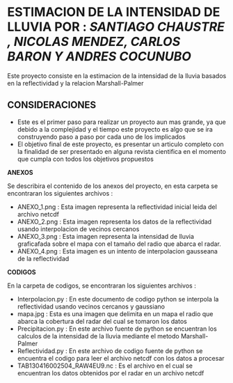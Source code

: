  ESTIMACION DE LA INTENSIDAD DE LLUVIA
 POR : _SANTIAGO CHAUSTRE , NICOLAS MENDEZ,
       CARLOS BARON Y ANDRES COCUNUBO_
======================
Este proyecto consiste en la estimacion de la intensidad
de la lluvia basados en la reflectividad y la relacion Marshall-Palmer

## CONSIDERACIONES ##

- Este es el primer paso para realizar un proyecto aun mas grande, ya que
   debido a la complejidad y el tiempo este proyecto es algo que se ira
   construyendo paso a paso por cada uno de los implicados
- El objetivo final de este proyecto, es presentar un articulo completo
   con la finalidad de ser presentado en alguna revista cientifica en el
   momento que cumpla con todos los objetivos propuestos

**ANEXOS**

Se describira el contenido de los anexos del proyecto, en esta carpeta se
encontraran los siguientes archivos :

- ANEXO_1.png : Esta imagen representa la reflectividad inicial leida del
  archivo netcdf
- ANEXO_2.png : Esta imagen representa los datos de la reflectividad usando
  interpolacion de vecinos cercanos
- ANEXO_3.png : Esta imagen representa la intensidad de lluvia graficafada sobre
  el mapa con el tamaño del radio que abarca el radar.
- ANEXO_4.png : Esta imagen es un intento de interpolacion gausseana de la reflectividad

**CODIGOS**

En la carpeta de codigos, se encontraran los siguientes archivos :

- Interpolacion.py : En este documento de codigo python se interpola
  la reflectividad usando vecinos cercanos y gaussiano
- mapa.jpg : Esta es una imagen que delimita en un mapa el radio que
  abarca la cobertura del radar del cual se tomaron los datos
- Precipitacion.py : En este archivo fuente de python se encuentran los
  calculos de la intensidad de la lluvia mediante el metodo Marshall-Palmer
- Reflectividad.py : En este archivo de codigo fuente de python se encuentra
  el codigo para leer el archivo netcdf con los datos a procesar
- TAB130416002504_RAW4EU9.nc : Es el archivo en el cual se encuentran los
  datos obtenidos por el radar en un archivo netcdf
